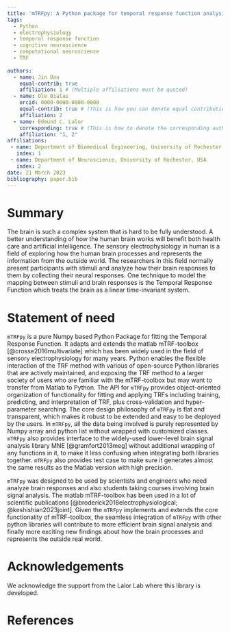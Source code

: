```yaml
---
title: 'mTRFpy: A Python package for temporal response function analysis'
tags:
  - Python
  - electrophysiology
  - temporal response function
  - cognitive neuroscience
  - computational neuroscience
  - TRF
  
authors:
  - name: Jin Dou
    equal-contrib: true
    affiliation: 1 # (Multiple affiliations must be quoted)
  - name: Ole Bialas
    orcid: 0000-0000-0000-0000
    equal-contrib: true # (This is how you can denote equal contributions between multiple authors)
    affiliation: 2
  - name: Edmund C. Lalor
    corresponding: true # (This is how to denote the corresponding author)
    affiliation: "1, 2"
affiliations:
 - name: Department of Biomedical Engineering, University of Rochester, USA
   index: 1
 - name: Department of Neuroscience, University of Rochester, USA
   index: 2
date: 21 March 2023
bibliography: paper.bib
---
```


# Summary

The brain is such a complex system that is hard to be fully understood. 
A better understanding of how the human brain works will benefit both 
health care and artificial intelligence. The sensory electrophysiology 
in human is a field of exploring how the human brain processes and represents 
the information from the outside world. The researchers in this field 
normally present participants with stimuli and analyze how their brain 
responses to them by collecting their neural responses. One technique to 
model the mapping between stimuli and brain responses is the Temporal Response Function 
which treats the brain as a linear time-invariant system.

# Statement of need

`mTRFpy` is a pure Numpy based Python Package for fitting the Temporal 
Response Function. It adapts and extends the matlab mTRF-toolbox [@crosse2016multivariate] which has been 
widely used in the field of sensory electrophysiology for many years. 
Python enables the flexible interaction of the TRF method with various
of open-source Python libraries that are actively maintained, and exposing 
the TRF method to a larger society of users who are familiar with the mTRF-toolbox 
but may want to transfer from Matlab to Python. The API for `mTRFpy` provides 
object-oriented organization of functionality for fitting and applying TRFs 
including training, predicting, and interpretation of TRF, plus cross-validation 
and hyper-parameter searching. The core design philosophy of `mTRFpy` is flat and transparent, 
which makes it robust to be extended and easy to be deployed by the users. 
In `mTRFpy`, all the data being involved is purely represented by Numpy array and python list 
without wrapped with customized classes. `mTRFpy` also provides interface to the widely-used 
lower-level brain signal analysis library MNE [@gramfort2013meg] without additional wrapping of 
any functions in it, to make it less confusing when integrating both libraries together.
`mTRFpy` also provides test case to make sure it generates almost the same results as the Matlab version 
with high precision.

`mTRFpy` was designed to be used by scientists and engineers who need analyze 
brain responses and also students taking courses involving brain signal analysis. 
The matlab mTRF-toolbox has been used in a lot of scientific publications [@broderick2018electrophysiological; @keshishian2023joint]. 
Given the `mTRFpy` implements and extends the core functionality of mTRF-toolbox, 
the seamless integration of `mTRFpy` with other python libraries will contribute 
to more efficient brain signal analysis and finally more exciting new findings 
about how the brain processes and represents the outside real world.

# Acknowledgements

We acknowledge the support from the Lalor Lab where this library is developed.

# References
